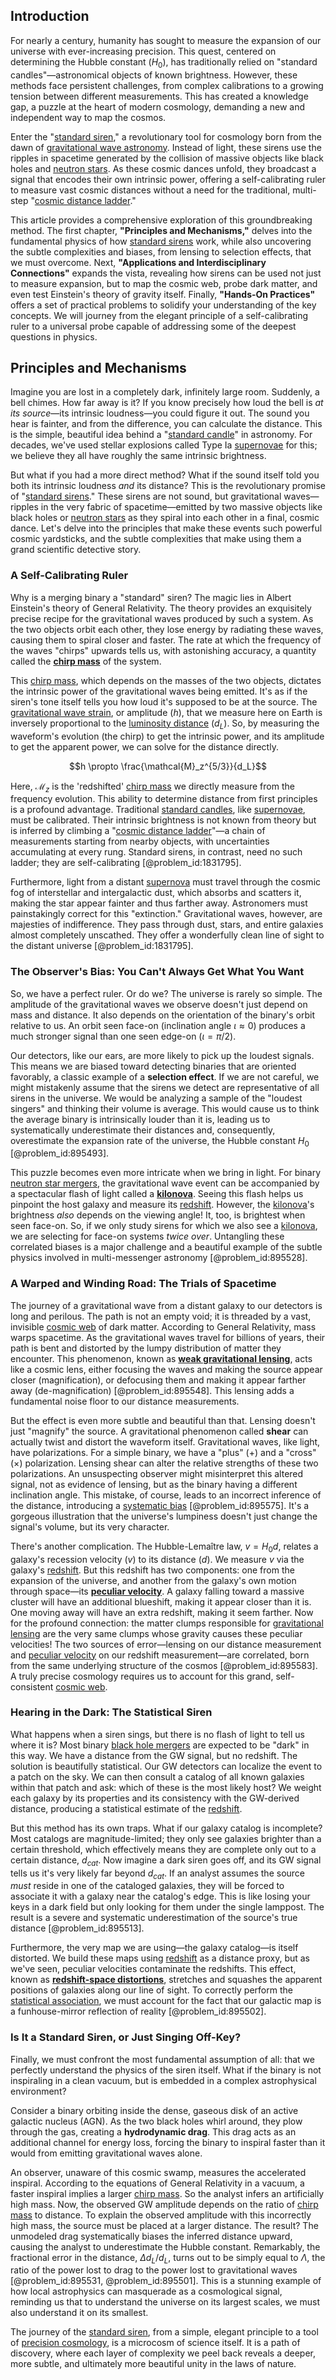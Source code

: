 ## Introduction
For nearly a century, humanity has sought to measure the expansion of our universe with ever-increasing precision. This quest, centered on determining the Hubble constant ($H_0$), has traditionally relied on "standard candles"—astronomical objects of known brightness. However, these methods face persistent challenges, from complex calibrations to a growing tension between different measurements. This has created a knowledge gap, a puzzle at the heart of modern cosmology, demanding a new and independent way to map the cosmos.

Enter the "[standard siren](@article_id:143677)," a revolutionary tool for cosmology born from the dawn of [gravitational wave astronomy](@article_id:143840). Instead of light, these sirens use the ripples in spacetime generated by the collision of massive objects like black holes and [neutron stars](@article_id:139189). As these cosmic dances unfold, they broadcast a signal that encodes their own intrinsic power, offering a self-calibrating ruler to measure vast cosmic distances without a need for the traditional, multi-step "[cosmic distance ladder](@article_id:159708)."

This article provides a comprehensive exploration of this groundbreaking method. The first chapter, **"Principles and Mechanisms,"** delves into the fundamental physics of how [standard sirens](@article_id:157313) work, while also uncovering the subtle complexities and biases, from lensing to selection effects, that we must overcome. Next, **"Applications and Interdisciplinary Connections"** expands the vista, revealing how sirens can be used not just to measure expansion, but to map the cosmic web, probe dark matter, and even test Einstein's theory of gravity itself. Finally, **"Hands-On Practices"** offers a set of practical problems to solidify your understanding of the key concepts. We will journey from the elegant principle of a self-calibrating ruler to a universal probe capable of addressing some of the deepest questions in physics.

## Principles and Mechanisms

Imagine you are lost in a completely dark, infinitely large room. Suddenly, a bell chimes. How far away is it? If you know precisely how loud the bell is *at its source*—its intrinsic loudness—you could figure it out. The sound you hear is fainter, and from the difference, you can calculate the distance. This is the simple, beautiful idea behind a "[standard candle](@article_id:160787)" in astronomy. For decades, we've used stellar explosions called Type Ia [supernovae](@article_id:161279) for this; we believe they all have roughly the same intrinsic brightness.

But what if you had a more direct method? What if the sound itself told you both its intrinsic loudness *and* its distance? This is the revolutionary promise of "[standard sirens](@article_id:157313)." These sirens are not sound, but gravitational waves—ripples in the very fabric of spacetime—emitted by two massive objects like black holes or [neutron stars](@article_id:139189) as they spiral into each other in a final, cosmic dance. Let's delve into the principles that make these events such powerful cosmic yardsticks, and the subtle complexities that make using them a grand scientific detective story.

### A Self-Calibrating Ruler

Why is a merging binary a "standard" siren? The magic lies in Albert Einstein's theory of General Relativity. The theory provides an exquisitely precise recipe for the gravitational waves produced by such a system. As the two objects orbit each other, they lose energy by radiating these waves, causing them to spiral closer and faster. The rate at which the frequency of the waves "chirps" upwards tells us, with astonishing accuracy, a quantity called the **[chirp mass](@article_id:141431)** of the system.

This [chirp mass](@article_id:141431), which depends on the masses of the two objects, dictates the intrinsic power of the gravitational waves being emitted. It's as if the siren's tone itself tells you how loud it's supposed to be at the source. The [gravitational wave strain](@article_id:260840), or amplitude ($h$), that we measure here on Earth is inversely proportional to the [luminosity distance](@article_id:158938) ($d_L$). So, by measuring the waveform's evolution (the chirp) to get the intrinsic power, and its amplitude to get the apparent power, we can solve for the distance directly.

$$h \propto \frac{\mathcal{M}_z^{5/3}}{d_L}$$

Here, $\mathcal{M}_z$ is the 'redshifted' [chirp mass](@article_id:141431) we directly measure from the frequency evolution. This ability to determine distance from first principles is a profound advantage. Traditional [standard candles](@article_id:157615), like [supernovae](@article_id:161279), must be calibrated. Their intrinsic brightness is not known from theory but is inferred by climbing a "[cosmic distance ladder](@article_id:159708)"—a chain of measurements starting from nearby objects, with uncertainties accumulating at every rung. Standard sirens, in contrast, need no such ladder; they are self-calibrating [@problem_id:1831795].

Furthermore, light from a distant [supernova](@article_id:158957) must travel through the cosmic fog of interstellar and intergalactic dust, which absorbs and scatters it, making the star appear fainter and thus farther away. Astronomers must painstakingly correct for this "extinction." Gravitational waves, however, are majesties of indifference. They pass through dust, stars, and entire galaxies almost completely unscathed. They offer a wonderfully clean line of sight to the distant universe [@problem_id:1831795].

### The Observer's Bias: You Can't Always Get What You Want

So, we have a perfect ruler. Or do we? The universe is rarely so simple. The amplitude of the gravitational waves we observe doesn't just depend on mass and distance. It also depends on the orientation of the binary's orbit relative to us. An orbit seen face-on (inclination angle $\iota \approx 0$) produces a much stronger signal than one seen edge-on ($\iota = \pi/2$).

Our detectors, like our ears, are more likely to pick up the loudest signals. This means we are biased toward detecting binaries that are oriented favorably, a classic example of a **selection effect**. If we are not careful, we might mistakenly assume that the sirens we detect are representative of all sirens in the universe. We would be analyzing a sample of the "loudest singers" and thinking their volume is average. This would cause us to think the average binary is intrinsically louder than it is, leading us to systematically underestimate their distances and, consequently, overestimate the expansion rate of the universe, the Hubble constant $H_0$ [@problem_id:895493].

This puzzle becomes even more intricate when we bring in light. For binary [neutron star mergers](@article_id:158277), the gravitational wave event can be accompanied by a spectacular flash of light called a **[kilonova](@article_id:158151)**. Seeing this flash helps us pinpoint the host galaxy and measure its [redshift](@article_id:159451). However, the [kilonova](@article_id:158151)'s brightness *also* depends on the viewing angle! It, too, is brightest when seen face-on. So, if we only study sirens for which we also see a [kilonova](@article_id:158151), we are selecting for face-on systems *twice over*. Untangling these correlated biases is a major challenge and a beautiful example of the subtle physics involved in multi-messenger astronomy [@problem_id:895528].

### A Warped and Winding Road: The Trials of Spacetime

The journey of a gravitational wave from a distant galaxy to our detectors is long and perilous. The path is not an empty void; it is threaded by a vast, invisible [cosmic web](@article_id:161548) of dark matter. According to General Relativity, mass warps spacetime. As the gravitational waves travel for billions of years, their path is bent and distorted by the lumpy distribution of matter they encounter. This phenomenon, known as **[weak gravitational lensing](@article_id:159721)**, acts like a cosmic lens, either focusing the waves and making the source appear closer (magnification), or defocusing them and making it appear farther away (de-magnification) [@problem_id:895548]. This lensing adds a fundamental noise floor to our distance measurements.

But the effect is even more subtle and beautiful than that. Lensing doesn't just "magnify" the source. A gravitational phenomenon called **shear** can actually twist and distort the waveform itself. Gravitational waves, like light, have polarizations. For a simple binary, we have a "plus" ($+$) and a "cross" ($\times$) polarization. Lensing shear can alter the relative strengths of these two polarizations. An unsuspecting observer might misinterpret this altered signal, not as evidence of lensing, but as the binary having a different inclination angle. This mistake, of course, leads to an incorrect inference of the distance, introducing a [systematic bias](@article_id:167378) [@problem_id:895575]. It's a gorgeous illustration that the universe's lumpiness doesn't just change the signal's volume, but its very character.

There's another complication. The Hubble-Lemaître law, $v = H_0 d$, relates a galaxy's recession velocity ($v$) to its distance ($d$). We measure $v$ via the galaxy's [redshift](@article_id:159451). But this redshift has two components: one from the expansion of the universe, and another from the galaxy's own motion through space—its **[peculiar velocity](@article_id:157470)**. A galaxy falling toward a massive cluster will have an additional blueshift, making it appear closer than it is. One moving away will have an extra redshift, making it seem farther. Now for the profound connection: the matter clumps responsible for [gravitational lensing](@article_id:158506) are the very same clumps whose gravity causes these peculiar velocities! The two sources of error—lensing on our distance measurement and [peculiar velocity](@article_id:157470) on our redshift measurement—are correlated, born from the same underlying structure of the cosmos [@problem_id:895583]. A truly precise cosmology requires us to account for this grand, self-consistent [cosmic web](@article_id:161548).

### Hearing in the Dark: The Statistical Siren

What happens when a siren sings, but there is no flash of light to tell us where it is? Most binary [black hole mergers](@article_id:159367) are expected to be "dark" in this way. We have a distance from the GW signal, but no redshift. The solution is beautifully statistical. Our GW detectors can localize the event to a patch on the sky. We can then consult a catalog of all known galaxies within that patch and ask: which of these is the most likely host? We weight each galaxy by its properties and its consistency with the GW-derived distance, producing a statistical estimate of the [redshift](@article_id:159451).

But this method has its own traps. What if our galaxy catalog is incomplete? Most catalogs are magnitude-limited; they only see galaxies brighter than a certain threshold, which effectively means they are complete only out to a certain distance, $d_{cat}$. Now imagine a dark siren goes off, and its GW signal tells us it's very likely far beyond $d_{cat}$. If an analyst assumes the source *must* reside in one of the cataloged galaxies, they will be forced to associate it with a galaxy near the catalog's edge. This is like losing your keys in a dark field but only looking for them under the single lamppost. The result is a severe and systematic underestimation of the source's true distance [@problem_id:895513].

Furthermore, the very map we are using—the galaxy catalog—is itself distorted. We build these maps using [redshift](@article_id:159451) as a distance proxy, but as we've seen, peculiar velocities contaminate the redshifts. This effect, known as **[redshift-space distortions](@article_id:157142)**, stretches and squashes the apparent positions of galaxies along our line of sight. To correctly perform the [statistical association](@article_id:172403), we must account for the fact that our galactic map is a funhouse-mirror reflection of reality [@problem_id:895502].

### Is It a Standard Siren, or Just Singing Off-Key?

Finally, we must confront the most fundamental assumption of all: that we perfectly understand the physics of the siren itself. What if the binary is not inspiraling in a clean vacuum, but is embedded in a complex astrophysical environment?

Consider a binary orbiting inside the dense, gaseous disk of an active galactic nucleus (AGN). As the two black holes whirl around, they plow through the gas, creating a **hydrodynamic drag**. This drag acts as an additional channel for energy loss, forcing the binary to inspiral faster than it would from emitting gravitational waves alone.

An observer, unaware of this cosmic swamp, measures the accelerated inspiral. According to the equations of General Relativity in a vacuum, a faster inspiral implies a larger [chirp mass](@article_id:141431). So the analyst infers an artificially high mass. Now, the observed GW amplitude depends on the ratio of [chirp mass](@article_id:141431) to distance. To explain the observed amplitude with this incorrectly high mass, the source must be placed at a larger distance. The result? The unmodeled drag systematically biases the inferred distance upward, causing the analyst to underestimate the Hubble constant. Remarkably, the fractional error in the distance, $\Delta d_L / d_L$, turns out to be simply equal to $\Lambda$, the ratio of the power lost to drag to the power lost to gravitational waves [@problem_id:895531, @problem_id:895501]. This is a stunning example of how local astrophysics can masquerade as a cosmological signal, reminding us that to understand the universe on its largest scales, we must also understand it on its smallest.

The journey of the [standard siren](@article_id:143677), from a simple, elegant principle to a tool of [precision cosmology](@article_id:161071), is a microcosm of science itself. It is a path of discovery, where each layer of complexity we peel back reveals a deeper, more subtle, and ultimately more beautiful unity in the laws of nature.
